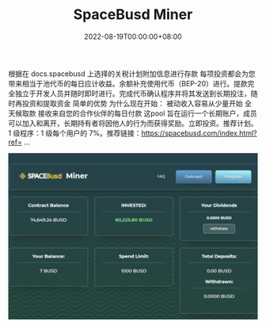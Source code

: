 ﻿---
title: "SpaceBusd Miner"
description: "赚取即时利润从未如此简单。投资计划中有 4 项关税。"
date: 2022-08-19T00:00:00+08:00
lastmod: 2022-08-19T00:00:00+08:00
draft: false
authors: ["boogArno"]
featuredImage: "spacebusd-miner.png"
tags: ["High risk","SpaceBusd Miner"]
categories: ["nfts"]
nfts: ["High risk"]
blockchain: "BSC"
website: "https://spacebusd.com/"
twitter: ""
discord: ""
telegram: "https://t.me/SPACEBUSDUP"
github: ""
youtube: ""
twitch: ""
facebook: ""
instagram: ""
reddit: ""
medium: ""
steam: ""
gitbook: ""
googleplay: ""
appstore: ""
status: "Live"
weight: 
lightgallery: true
toc: true
pinned: false
recommend: false
recommend1: false
---

根据在 doсs.spacebusd 上选择的关税计划附加信息进行存款 每项投资都会为您带来相当于池代币的每日应计收益。余额补充使用代币（BEP-20）进行。提款完全独立于开发人员并随时即时进行。完成代币确认程序并将其发送到长期投注，随时再投资和提取资金 简单的优势 为什么现在开始： 被动收入容易从少量开始 全天候取款 接收来自您的合作伙伴的每日付款 这pool 旨在运行一个长期账户，成员可以加入和离开，长期持有者将因他人的行为而获得奖励。立即投资。推荐计划。 1 级程序：1 级每个用户的 7%。推荐链接：https://spacebusd.com/index.html?ref= ...

![spacebusdminer-dapp-high-risk-bsc-image3_9adcb897e6170d346e401129c002829b](spacebusdminer-dapp-high-risk-bsc-image3_9adcb897e6170d346e401129c002829b.png)